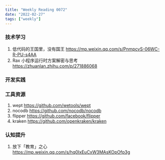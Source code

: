 ```yaml
---
title: "Weekly Reading 0072"
date: "2022-02-27"
tags: ["weekly"]
---
```


### 技术学习
1. 低代码的王国里，没有国王 https://mp.weixin.qq.com/s/PnmpcvS-06WC-R-PU-s4AA
2. Rax 小程序运行时方案解密与思考 https://zhuanlan.zhihu.com/p/271886068

### 开发实践


### 工具资源
1. wept https://github.com/wetools/wept
2. nocodb https://github.com/nocodb/nocodb
3. flipper https://github.com/facebook/flipper
4. kraken https://github.com/openkraken/kraken

### 认知提升
1. 放下「教育」之心 https://mp.weixin.qq.com/s/hq0IxEuCxW3MAsKOpOfp3g
